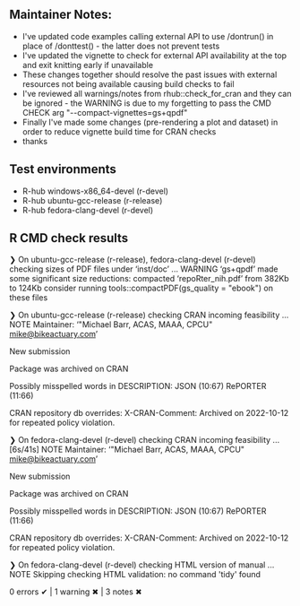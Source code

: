 ## Maintainer Notes:
- I've updated code examples calling external API to use /dontrun() in place
  of /donttest() - the latter does not prevent tests
- I've updated the vignette to check for external API availability at the top
  and exit knitting early if unavailable
- These changes together should resolve the past issues with external 
  resources not being available causing build checks to fail
- I've reviewed all warnings/notes from rhub::check_for_cran and they can be
  ignored - the WARNING is due to my forgetting to pass the CMD CHECK arg
  "--compact-vignettes=gs+qpdf"
- Finally I've made some changes (pre-rendering a plot and dataset) in order
  to reduce vignette build time for CRAN checks
- thanks

## Test environments
- R-hub windows-x86_64-devel (r-devel)
- R-hub ubuntu-gcc-release (r-release)
- R-hub fedora-clang-devel (r-devel)

## R CMD check results
❯ On ubuntu-gcc-release (r-release), fedora-clang-devel (r-devel)
  checking sizes of PDF files under ‘inst/doc’ ... WARNING
    ‘gs+qpdf’ made some significant size reductions:
       compacted ‘repoRter_nih.pdf’ from 382Kb to 124Kb
    consider running tools::compactPDF(gs_quality = "ebook") on these files

❯ On ubuntu-gcc-release (r-release)
  checking CRAN incoming feasibility ... NOTE
  Maintainer: ‘"Michael Barr, ACAS, MAAA, CPCU" <mike@bikeactuary.com>’
  
  New submission
  
  Package was archived on CRAN
  
  Possibly misspelled words in DESCRIPTION:
    JSON (10:67)
    RePORTER (11:66)
  
  CRAN repository db overrides:
    X-CRAN-Comment: Archived on 2022-10-12 for repeated policy violation.

❯ On fedora-clang-devel (r-devel)
  checking CRAN incoming feasibility ... [6s/41s] NOTE
  Maintainer: ‘"Michael Barr, ACAS, MAAA, CPCU" <mike@bikeactuary.com>’
  
  New submission
  
  Package was archived on CRAN
  
  Possibly misspelled words in DESCRIPTION:
    JSON (10:67)
    RePORTER (11:66)
  
  CRAN repository db overrides:
    X-CRAN-Comment: Archived on 2022-10-12 for repeated policy violation.

❯ On fedora-clang-devel (r-devel)
  checking HTML version of manual ... NOTE
  Skipping checking HTML validation: no command 'tidy' found

0 errors ✔ | 1 warning ✖ | 3 notes ✖